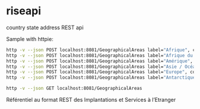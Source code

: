 # riseapi
country state address REST api

Sample with httpie:

```bash
http -v --json POST localhost:8081/GeographicalAreas label="Afrique", code="AF"
http -v --json POST localhost:8081/GeographicalAreas label="Afrique du nord / Moyen-Orient", code="AFN"
http -v --json POST localhost:8081/GeographicalAreas label="Amérique", code="AM"
http -v --json POST localhost:8081/GeographicalAreas label="Asie / Océanie", code="AS"
http -v --json POST localhost:8081/GeographicalAreas label="Europe", code="EU"
http -v --json POST localhost:8081/GeographicalAreas label="Antarctique", code="AN"

http -v --json GET localhost:8081/GeographicalAreas
```
Référentiel au format REST des Implantations et Services à l’Etranger
